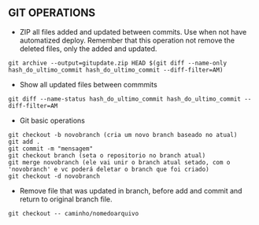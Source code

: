 ## GIT OPERATIONS

- ZIP all files added and updated between commits. Use when not have automatized deploy. Remember that this operation not remove the deleted files, only the added and updated.
```
git archive --output=gitupdate.zip HEAD $(git diff --name-only hash_do_ultimo_commit hash_do_ultimo_commit --diff-filter=AM)
```

- Show all updated files between commmits
```
git diff --name-status hash_do_ultimo_commit hash_do_ultimo_commit --diff-filter=AM
```


- Git basic operations
``` 
git checkout -b novobranch (cria um novo branch baseado no atual)
git add .
git commit -m "mensagem"
git checkout branch (seta o repositorio no branch atual)
git merge novobranch (ele vai unir o branch atual setado, com o 'novobranch' e vc poderá deletar o branch que foi criado)
git checkout -d novobranch
``` 

- Remove file that was updated in branch, before add and commit and return to original branch file.
```
git checkout -- caminho/nomedoarquivo
```
